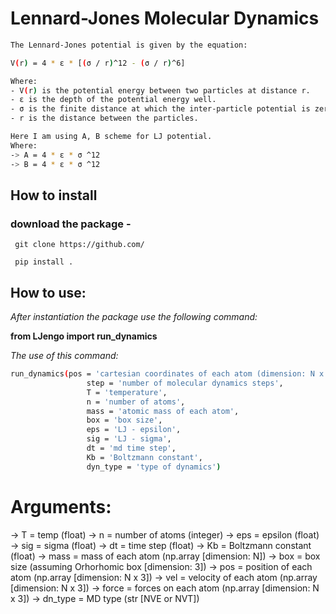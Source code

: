 # Lennard-Jones Molecular Dynamics
```bash
The Lennard-Jones potential is given by the equation:

V(r) = 4 * ε * [(σ / r)^12 - (σ / r)^6]

Where:
- V(r) is the potential energy between two particles at distance r.
- ε is the depth of the potential energy well.
- σ is the finite distance at which the inter-particle potential is zero.
- r is the distance between the particles.

Here I am using A, B scheme for LJ potential.
Where:
-> A = 4 * ε * σ ^12 
-> B = 4 * ε * σ ^12
```

## How to install
### download the package -
` git clone https://github.com/`

` pip install .`

## How to use:
_After instantiation the package use the following command:_ <br>

**from LJengo import run_dynamics**

_The use of this command:_ <br>

```bash
run_dynamics(pos = 'cartesian coordinates of each atom (dimension: N x 3)', 
                 step = 'number of molecular dynamics steps', 
                 T = 'temperature',
                 n = 'number of atoms',
                 mass = 'atomic mass of each atom',
                 box = 'box size',
                 eps = 'LJ - epsilon',
                 sig = 'LJ - sigma',
                 dt = 'md time step',
                 Kb = 'Boltzmann constant',
                 dyn_type = 'type of dynamics')
```

# Arguments:
-> T = temp                 (float)
-> n = number of atoms      (integer)
-> eps = epsilon            (float)
-> sig = sigma              (float)
-> dt = time step           (float)
-> Kb = Boltzmann constant  (float)
-> mass = mass of each atom (np.array [dimension: N]) 
-> box = box size       (assuming Orhorhomic box [dimension: 3])
-> pos = position of each atom (np.array [dimension: N x 3])
-> vel = velocity of each atom (np.array [dimension: N x 3])
-> force = forces on each atom (np.array [dimension: N x 3])
-> dn_type = MD type (str [NVE or NVT])
